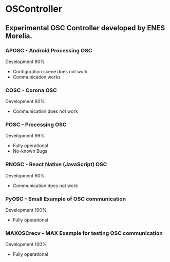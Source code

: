 # OSController

## Experimental OSC Controller developed by ENES Morelia.

### APOSC - Android Processing OSC

Development  80%

* Configuration scene does not work
* Communication works


### COSC - Corona OSC

Development 60%

* Communication does not work

### POSC - Processing OSC

Development  99%

* Fully operational
* No-known Bugs

### RNOSC - React Native (JavaScript) OSC

Development 60%

* Communication does not work

### PyOSC - Small Example of OSC communication

Development 100%

* Fully operational

### MAXOSCrecv - MAX Example for testing OSC communication

Development 100%

* Fully operational


